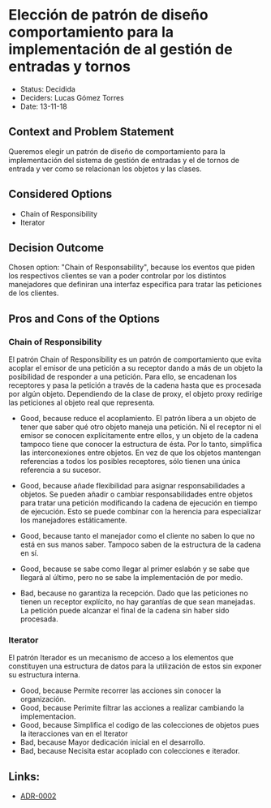 # Elección de patrón de diseño comportamiento  para la implementación de al gestión de entradas y tornos

* Status: Decidida 
* Deciders: Lucas Gómez Torres
* Date: 13-11-18 


## Context and Problem Statement

Queremos elegir un patrón de diseño de comportamiento para la implementación del sistema de gestión de entradas y el de tornos de entrada y ver como se relacionan los objetos y las clases.

## Considered Options

* Chain of Responsibility
* Iterator

## Decision Outcome

Chosen option: "Chain of Responsability", because los eventos  que piden los respectivos clientes se van a poder controlar por los distintos manejadores que definiran una interfaz especifica para tratar las peticiones de los clientes. 

## Pros and Cons of the Options 


### Chain of Responsibility

 El patrón Chain of Responsibility es un patrón de comportamiento que evita acoplar el emisor de una petición a su receptor dando a más de un objeto la posibilidad de responder a una petición. Para ello, se encadenan los receptores y pasa la petición a través de la cadena hasta que es procesada por algún objeto.
Dependiendo de la clase de proxy, el objeto proxy redirige las peticiones al objeto real que representa.

* Good, because reduce el acoplamiento. El patrón libera a un objeto de tener que saber qué otro objeto maneja una petición. Ni el receptor ni el emisor se conocen explícitamente entre ellos, y un objeto de la cadena tampoco tiene que conocer la estructura de ésta. Por lo tanto, simplifica las interconexiones entre objetos. En vez de que los objetos mantengan referencias a todos los posibles receptores, sólo tienen una única referencia a su sucesor.
* Good, because añade flexibilidad para asignar responsabilidades a objetos. Se pueden añadir o cambiar responsabilidades  entre objetos para tratar una petición modificando la cadena de ejecución en tiempo de ejecución. Esto se puede combinar con la herencia para especializar los manejadores estáticamente.
* Good, because tanto el manejador como el cliente no saben lo que no está en sus manos saber. Tampoco saben de la estructura de la cadena en sí.
* Good, because se sabe como llegar al primer eslabón y se sabe que llegará al último, pero no se sabe la implementación de por medio.

* Bad, because no garantiza la recepción. Dado que las peticiones no tienen un receptor explícito, no hay garantías de que sean manejadas. La petición puede alcanzar el final de la cadena sin haber sido procesada.


### Iterator

El patrón Iterador es un mecanismo de acceso a los elementos que constituyen una estructura de datos para la utilización de estos sin exponer su estructura interna.

* Good, because Permite recorrer las acciones sin conocer la organización.
* Good, because Perimite filtrar las acciones a realizar cambiando la implementacion.
* Good, because Simplifica el codigo de las colecciones de objetos pues la iteracciones van en el Iterator
* Bad, because Mayor dedicación inicial en el desarrollo.
* Bad, because Necisita estar acoplado con colecciones e iterador.


## Links:
* [ADR-0002](0002-Patron-Sistemas-Estadio.md)
